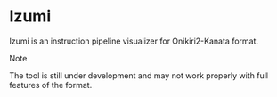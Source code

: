 # Izumi

Izumi is an instruction pipeline visualizer for Onikiri2-Kanata format.

> [!Note]
> The tool is still under development and may not work properly with full
> features of the format.